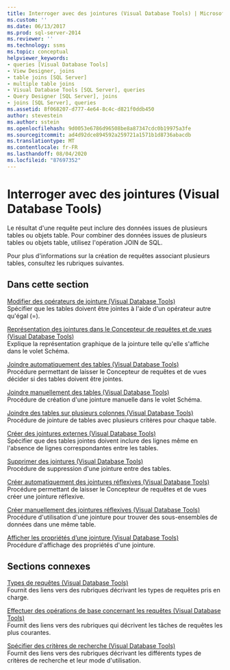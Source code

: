 ```yaml
---
title: Interroger avec des jointures (Visual Database Tools) | Microsoft Docs
ms.custom: ''
ms.date: 06/13/2017
ms.prod: sql-server-2014
ms.reviewer: ''
ms.technology: ssms
ms.topic: conceptual
helpviewer_keywords:
- queries [Visual Database Tools]
- View Designer, joins
- table joins [SQL Server]
- multiple table joins
- Visual Database Tools [SQL Server], queries
- Query Designer [SQL Server], joins
- joins [SQL Server], queries
ms.assetid: 8f068207-d777-4e64-8c4c-d821f0ddb450
author: stevestein
ms.author: sstein
ms.openlocfilehash: 9d0053e6786d96508be8a87347cdc0b19975a3fe
ms.sourcegitcommit: ad4d92dce894592a259721a1571b1d8736abacdb
ms.translationtype: MT
ms.contentlocale: fr-FR
ms.lasthandoff: 08/04/2020
ms.locfileid: "87697352"
---
```

# <a name="query-with-joins-visual-database-tools"></a>Interroger avec des jointures (Visual Database Tools)
  Le résultat d'une requête peut inclure des données issues de plusieurs tables ou objets table. Pour combiner des données issues de plusieurs tables ou objets table, utilisez l'opération JOIN de SQL.  
  
 Pour plus d'informations sur la création de requêtes associant plusieurs tables, consultez les rubriques suivantes.  
  
## <a name="in-this-section"></a>Dans cette section  
 [Modifier des opérateurs de jointure &#40;Visual Database Tools&#41;](visual-database-tools.md)  
 Spécifier que les tables doivent être jointes à l'aide d'un opérateur autre qu'égal (=).  
  
 [Représentation des jointures dans le Concepteur de requêtes et de vues &#40;Visual Database Tools&#41;](how-the-query-and-view-designer-represents-joins-visual-database-tools.md)  
 Explique la représentation graphique de la jointure telle qu'elle s'affiche dans le volet Schéma.  
  
 [Joindre automatiquement des tables &#40;Visual Database Tools&#41;](join-tables-automatically-visual-database-tools.md)  
 Procédure permettant de laisser le Concepteur de requêtes et de vues décider si des tables doivent être jointes.  
  
 [Joindre manuellement des tables &#40;Visual Database Tools&#41;](join-tables-manually-visual-database-tools.md)  
 Procédure de création d'une jointure manuelle dans le volet Schéma.  
  
 [Joindre des tables sur plusieurs colonnes &#40;Visual Database Tools&#41;](join-tables-on-multiple-columns-visual-database-tools.md)  
 Procédure de jointure de tables avec plusieurs critères pour chaque table.  
  
 [Créer des jointures externes &#40;Visual Database Tools&#41;](create-outer-joins-visual-database-tools.md)  
 Spécifier que des tables jointes doivent inclure des lignes même en l'absence de lignes correspondantes entre les tables.  
  
 [Supprimer des jointures &#40;Visual Database Tools&#41;](remove-joins-visual-database-tools.md)  
 Procédure de suppression d'une jointure entre des tables.  
  
 [Créer automatiquement des jointures réflexives &#40;Visual Database Tools&#41;](create-self-joins-automatically-visual-database-tools.md)  
 Procédure permettant de laisser le Concepteur de requêtes et de vues créer une jointure réflexive.  
  
 [Créer manuellement des jointures réflexives &#40;Visual Database Tools&#41;](create-self-joins-manually-visual-database-tools.md)  
 Procédure d'utilisation d'une jointure pour trouver des sous-ensembles de données dans une même table.  
  
 [Afficher les propriétés d’une jointure &#40;Visual Database Tools&#41;](view-join-properties-visual-database-tools.md)  
 Procédure d'affichage des propriétés d'une jointure.  
  
## <a name="related-sections"></a>Sections connexes  
 [Types de requêtes &#40;Visual Database Tools&#41;](types-of-queries-visual-database-tools.md)  
 Fournit des liens vers des rubriques décrivant les types de requêtes pris en charge.  
  
 [Effectuer des opérations de base concernant les requêtes &#40;Visual Database Tools&#41;](perform-basic-operations-with-queries-visual-database-tools.md)  
 Fournit des liens vers des rubriques qui décrivent les tâches de requêtes les plus courantes.  
  
 [Spécifier des critères de recherche &#40;Visual Database Tools&#41;](specify-search-criteria-visual-database-tools.md)  
 Fournit des liens vers des rubriques décrivant les différents types de critères de recherche et leur mode d'utilisation.  
  
  
